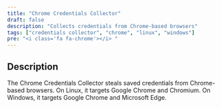 ```yaml
---
title: "Chrome Credentials Collector"
draft: false
description: "Collects credentials from Chrome-based browsers"
tags: ["credentials collector", "chrome", "linux", "windows"]
pre: "<i class='fa fa-chrome'></i> "
---
```


## Description

The Chrome Credentials Collector steals saved credentials from Chrome-based browsers.
On Linux, it targets Google Chrome and Chromium. On Windows, it targets Google Chrome
and Microsoft Edge.
